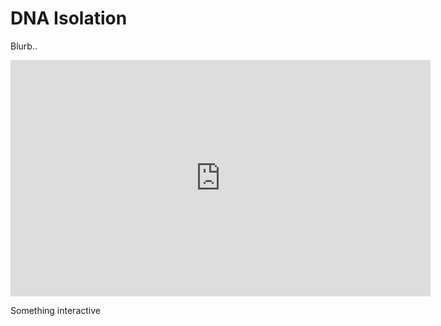 # DNA Isolation

Blurb..

<iframe width="672" height="378" src="https://www.youtube.com/embed/z3D1NTwh0hk" title="YouTube video player" frameborder="0" allow="accelerometer; autoplay; clipboard-write; encrypted-media; gyroscope; picture-in-picture" allowfullscreen></iframe>


Something interactive
